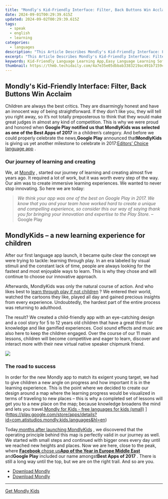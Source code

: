 ```yaml
---
title: "Mondly's Kid-Friendly Interface: Filter, Back Buttons Win Acclaim"
date: 2024-09-01T00:29:39.615Z
updated: 2024-09-02T00:29:39.615Z
tags:
  - speak
  - english
  - learning
categories:
  - languages
description: "This Article Describes Mondly's Kid-Friendly Interface: Filter, Back Buttons Win Acclaim"
excerpt: "This Article Describes Mondly's Kid-Friendly Interface: Filter, Back Buttons Win Acclaim"
keywords: Kid-Friendly Language Learning App,Easy Language Learning Software,Filtering Features in Education Apps,Back Buttons Design in Educational Software,Positive User Experience in Language Learning Apps,Child-Friendly Educational Platforms,Educational App Acclaim and Reviews
thumbnail: https://thmb.techidaily.com/4a7e35e05dbbab3383219ac491b7159c730c023be090a3ce22bfc91cc23bb5f7.jpg
---
```


## Mondly's Kid-Friendly Interface: Filter, Back Buttons Win Acclaim

 Children are always the best critics. They are disarmingly honest and have an innocent way of being straightforward. If they don’t like you, they will tell you right away, so it’s not totally preposterous to think that they would make great judges in almost any kind of competition. This is why we were proud and honored when **Google Play notified us that MondlyKids was selected as one of the Best Apps of 2017** in a children’s category. And before we could properly celebrate the news,**Google Play** announced that**MondlyKids** is giving us yet another milestone to celebrate in 2017:[Editors’ Choice language app](https://shop.mondly.com/affiliate.php?ACCOUNT=ATISTUDI&AFFILIATE=108875&PATH=https://www.mondly.com?AFFILIATE=108875) .

### Our journey of learning and creating

 We, at [Mondly](https://adjt.mondly.com/5ixfg4k?campaign=blog-post-id-942&fallback=https%3A%2F%2Fapp.mondly.com%3Futm%5Fmedium%3Dblog%5Fblog-post-id-942%26utm%5Fsource%3Dblog-post-id-942&redirect%5Fmacos=https%3A%2F%2Fapp.mondly.com%3Futm%5Fmedium%3Dblog%5Fblog-post-id-942%26utm%5Fsource%3Dblog-post-id-942&redirect%5Fandroid=https%3A%2F%2Fplay.google.com%2Fstore%2Fapps%2Fdetails%3Fid%3Dcom.atistudios.mondly.languages%3Futm%5Fmedium%3Dblog%5Fblog-post-id-942%26utm%5Fsource%3Dblog-post-id-942&redirect%5Fios=https%3A%2F%2Fapps.apple.com%2Fapp%2Fapple-store%2Fid987873536%3Fpt%3D78954800%26ct%3Dblog-post-id-942%26mt%3D8) , started our journey of learning and creating almost five years ago. It required a lot of work, but it was worth every step of the way. Our aim was to create immersive learning experiences. We wanted to never stop innovating. So here we are today:

> _We think your app was one of the best on Google Play in 2017\. We know that you and your team have worked hard to create a unique and compelling experience, so consider this our way of saying thank you for bringing your innovation and expertise to the Play Store._  – Google Play

## MondlyKids – a new learning experience for children

 After our first language app launch, it became quite clear the concept we were trying to tackle: learning through play. In an era labeled by visual stimuli and the constant lack of time, people are always looking for the fastest and most enjoyable ways to learn. This is why they chose and will continue to choose our innovative approach.

 Afterwards, MondlyKids was only the natural course of action. And who likes best to [learn through play if not children](https://shop.mondly.com/affiliate.php?ACCOUNT=ATISTUDI&AFFILIATE=108875&PATH=https://www.mondly.com?AFFILIATE=108875) ? We entered their world, watched the cartoons they like, played all day and gained precious insights from every experience. Undoubtedly, the hardest part of the entire process was returning to adulthood.

 The result? We created a child-friendly app with an eye-catching design and a cool story for 5 to 12 years old children that have a great thirst for knowledge and like gamified experiences. Cool sound effects and music are also here to keep the children engaged. Over the course of our 11 main lessons, children will become competitive and eager to learn, discover and interact more with their new virtual native speaker chipmunk friend.

<!-- affiliate ads begin -->
<a href="https://store.movavi.com/affiliate.php?ACCOUNT=MOVAVI&AFFILIATE=108875&PATH=https%3A%2F%2Fwww.movavi.com%3FAFFILIATE%3D108875%26RESOURCE%3DMovavi%2BVideo%2BConverter%2BBox"><img src="https://mcusercontent.com/0885a03ded3d480dca9287f12/images/8020c1dc-518e-3bdf-6e7b-e6d1bdf1597b.jpg" border="0"></a>
<!-- affiliate ads end -->
### The road to success

 In order for the new Mondly app to match its exigent young target, we had to give children a new angle on progress and how important it is in the learning experience. This is the point where we decided to create our design around a map where the learning progress would be visualized in terms of traveling to new places – this is why a completed set of lessons will get you to a new place on the map; because knowledge broadens the mind and lets you travel.[Mondly for Kids - free languages for kids (small)](https://edge.mondly.com/blog/wp-content/uploads/2017/12/Mondly-for-Kids-free-languages-for-kids-small-1024x921.png "Google Play Selects Mondly’s Kids App As One Of The Best Apps Of 2017 2") ](https://play.google.com/store/apps/details?id=com.atistudios.mondly.kids.languages&hl=en)

 Today,[months after launching MondlyKids](https://shop.mondly.com/affiliate.php?ACCOUNT=ATISTUDI&AFFILIATE=108875&PATH=https://www.mondly.com?AFFILIATE=108875) , we discovered that the operating principle behind this map is perfectly valid in our journey as well. We started with small steps and continued with bigger ones every day until we reached new heights and places. Now we are here, close to the peak, where [**Facebook** chose us**App of the Year in Europe Middle East**](https://shop.mondly.com/affiliate.php?ACCOUNT=ATISTUDI&AFFILIATE=108875&PATH=https://www.mondly.com?AFFILIATE=108875) and**Google Play** included our name amongst**Best Apps of 2017** . There is still a long way until the top, but we are on the right trail. And so are you.

* [Download Mondly](https://www.facebook.com/sharer/sharer.php?u=https%3A%2F%2Fwww.mondly.com%2Fblog%2Fgoogle-play-selects-mondlys-kids-app-one-best-apps-2017%2F&t=Google+Play+selects+Mondly%E2%80%99s+Kids+App+as+one+of+the+Best+Apps+of+2017 "Share on Facebook")
* [Download Mondly](https://shop.mondly.com/affiliate.php?ACCOUNT=ATISTUDI&AFFILIATE=108875&PATH=https://www.mondly.com?AFFILIATE=108875)

---

[Get Mondly Kids](https://play.google.com/store/apps/details?id=com.atistudios.mondly.kids.languages&hl=en "Get Mondly Kids")

<ins class="adsbygoogle"
     style="display:block"
     data-ad-format="autorelaxed"
     data-ad-client="ca-pub-7571918770474297"
     data-ad-slot="1223367746"></ins>



<ins class="adsbygoogle"
     style="display:block"
     data-ad-client="ca-pub-7571918770474297"
     data-ad-slot="8358498916"
     data-ad-format="auto"
     data-full-width-responsive="true"></ins>


